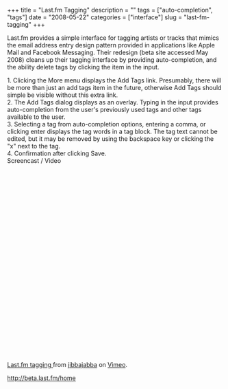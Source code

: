+++
title = "Last.fm Tagging"
description = ""
tags = ["auto-completion", "tags"]
date = "2008-05-22"
categories = ["interface"]
slug = "last-fm-tagging"
+++


<p>Last.fm provides a simple interface for tagging artists or tracks that mimics the email address entry design pattern provided in applications like Apple Mail and Facebook Messaging. Their redesign (beta site accessed May 2008) cleans up their tagging interface by providing auto-completion, and the ability delete tags by clicking the item in the input.</p>
<div id="screens-full" class="clear"><div class="caption">1. Clicking the More menu displays the Add Tags link. Presumably, there will be more than just an add tags item in the future, otherwise Add Tags should simple be visible without this extra link.</div><div class="fullimg clear"><a href="/media/interface/lastfm-tagging-1.png" class="group" rel="group" title="1. Clicking the More menu displays the Add Tags link. Presumably, there will be more than just an ad..."><img src="/media/interface/lastfm-tagging-1.png" alt="" class="img-responsive"></a></div></div><div id="screens-full" class="clear"><div class="caption">2. The Add Tags dialog displays as an overlay. Typing in the input provides auto-completion from the user's previously used tags and other tags available to the user. </div><div class="fullimg clear"><a href="/media/interface/lastfm-tagging-2.png" class="group" rel="group" title="2. The Add Tags dialog displays as an overlay. Typing in the input provides auto-completion from the..."><img src="/media/interface/lastfm-tagging-2.png" alt="" class="img-responsive"></a></div></div><div id="screens-full" class="clear"><div class="caption">3. Selecting a tag from auto-completion options, entering a comma, or clicking enter displays the tag words in a tag block. The tag text cannot be edited, but it may be removed by using the backspace key or clicking the &quot;x&quot; next to the tag. </div><div class="fullimg clear"><a href="/media/interface/lastfm-tagging-3.png" class="group" rel="group" title="3. Selecting a tag from auto-completion options, entering a comma, or clicking enter displays the ta..."><img src="/media/interface/lastfm-tagging-3.png" alt="" class="img-responsive"></a></div></div><div id="screens-full" class="clear"><div class="caption">4. Confirmation after clicking Save.</div><div class="fullimg clear"><a href="/media/interface/lastfm-tagging-4.png" class="group" rel="group" title="4. Confirmation after clicking Save."><img src="/media/interface/lastfm-tagging-4.png" alt="" class="img-responsive"></a></div></div><div class="video"><div class="caption aptureNoAutolink">Screencast / Video</div><div class="video-object"><object width="610" height="458">	<param name="allowfullscreen" value="true" />	<param name="allowscriptaccess" value="always" />	<param name="movie" value="http://www.vimeo.com/moogaloop.swf?clip_id=1051128&amp;server=www.vimeo.com&amp;show_title=1&amp;show_byline=1&amp;show_portrait=0&amp;color=00ADEF&amp;fullscreen=1" />	<embed src="http://www.vimeo.com/moogaloop.swf?clip_id=1051128&amp;server=www.vimeo.com&amp;show_title=1&amp;show_byline=1&amp;show_portrait=0&amp;color=00ADEF&amp;fullscreen=1" type="application/x-shockwave-flash" allowfullscreen="true" allowscriptaccess="always" width="610" height="458"></embed></object><br /><a href="http://www.vimeo.com/1051128?pg=embed&amp;sec=1051128">Last.fm tagging </a> from <a href="http://www.vimeo.com/jibbajabba?pg=embed&amp;sec=1051128">jibbajabba</a> on <a href="http://vimeo.com/?pg=embed&amp;sec=1051128">Vimeo</a>.</div></div>        
<p><a href="http://beta.last.fm/home">http://beta.last.fm/home</a></p>

